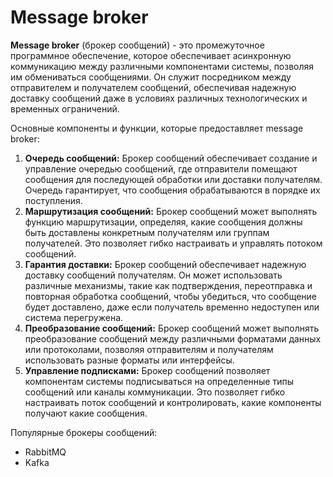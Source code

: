 # Message broker

**Message broker** (брокер сообщений) - это промежуточное программное обеспечение, которое обеспечивает асинхронную коммуникацию между различными компонентами системы, позволяя им обмениваться сообщениями. Он служит посредником между отправителем и получателем сообщений, обеспечивая надежную доставку сообщений даже в условиях различных технологических и временных ограничений.

Основные компоненты и функции, которые предоставляет message broker:

1. **Очередь сообщений:** Брокер сообщений обеспечивает создание и управление очередью сообщений, где отправители помещают сообщения для последующей обработки или доставки получателям. Очередь гарантирует, что сообщения обрабатываются в порядке их поступления.
2. **Маршрутизация сообщений:** Брокер сообщений может выполнять функцию маршрутизации, определяя, какие сообщения должны быть доставлены конкретным получателям или группам получателей. Это позволяет гибко настраивать и управлять потоком сообщений.
3. **Гарантия доставки:** Брокер сообщений обеспечивает надежную доставку сообщений получателям. Он может использовать различные механизмы, такие как подтверждения, переотправка и повторная обработка сообщений, чтобы убедиться, что сообщение будет доставлено, даже если получатель временно недоступен или система перегружена.
4. **Преобразование сообщений:** Брокер сообщений может выполнять преобразование сообщений между различными форматами данных или протоколами, позволяя отправителям и получателям использовать разные форматы или интерфейсы.
5. **Управление подписками:** Брокер сообщений позволяет компонентам системы подписываться на определенные типы сообщений или каналы коммуникации. Это позволяет гибко настраивать поток сообщений и контролировать, какие компоненты получают какие сообщения.

Популярные брокеры сообщений:

* RabbitMQ
* Kafka

